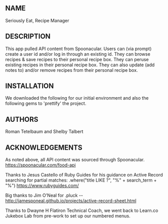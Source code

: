 ## NAME
Seriously Eat, Recipe Manager



## DESCRIPTION
This app pulled API content from Spoonacular.
Users can (via prompt) create a user id and/or log in through an existing id.
They can browse recipes & save recipes to their personal recipe box.
They can peruse existing recipes in their personal recipe box.
They can also update (add notes to) and/or remove recipes from their personal recipe box.


## INSTALLATION
We downloaded the following for our initial environment and also the following gems to 'prettify' the project.


## AUTHORS
Roman Tetelbaum and Shelby Talbert


## ACKNOWLEDGEMENTS
As noted above, all API content was sourced through Spoonacular. https://spoonacular.com/food-api

Thanks to Jesus Castello of Ruby Guides for his guidance on Active Record searching for partial matches: .where("title LIKE ?", "%" + search_term + "%")
https://www.rubyguides.com/

Big thanks to Jim O'Neal for .pluck -- http://jamesponeal.github.io/projects/active-record-sheet.html

Thanks to Dwayne H Flatiron Technical Coach, we went back to Learn.co Jukebox Lab from pre-work to set up our numbered menus.
